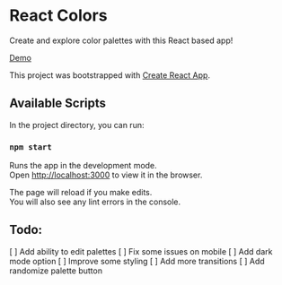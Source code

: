 # React Colors

Create and explore color palettes with this React based app!

[Demo](http://ugikie.github.io/react-colors)

This project was bootstrapped with [Create React App](https://github.com/facebook/create-react-app).

## Available Scripts

In the project directory, you can run:

### `npm start`

Runs the app in the development mode.\
Open [http://localhost:3000](http://localhost:3000) to view it in the browser.

The page will reload if you make edits.\
You will also see any lint errors in the console.

## Todo:

[ ] Add ability to edit palettes
[ ] Fix some issues on mobile
[ ] Add dark mode option
[ ] Improve some styling
[ ] Add more transitions
[ ] Add randomize palette button
